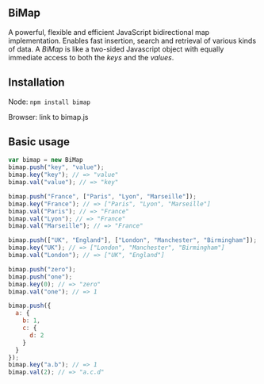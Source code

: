 BiMap
----------

A powerful, flexible and efficient JavaScript bidirectional map implementation. Enables fast insertion, search and retrieval of various kinds of data. A *BiMap* is like a two-sided Javascript object with equally immediate access to both the *keys* and the *values*.

Installation
-------------
Node: `npm install bimap`

Browser: link to bimap.js


Basic usage
-------------
```javascript
var bimap = new BiMap
bimap.push("key", "value");
bimap.key("key"); // => "value"
bimap.val("value"); // => "key"

bimap.push("France", ["Paris", "Lyon", "Marseille"]);
bimap.key("France"); // => ["Paris", "Lyon", "Marseille"]
bimap.val("Paris"); // => "France"
bimap.val("Lyon"); // => "France"
bimap.val("Marseille"); // => "France"

bimap.push(["UK", "England"], ["London", "Manchester", "Birmingham"]);
bimap.key("UK"); // => ["London", "Manchester", "Birmingham"]
bimap.val("London"); // => ["UK", "England"]

bimap.push("zero");
bimap.push("one");
bimap.key(0); // => "zero"
bimap.val("one"); // => 1

bimap.push({
  a: {
    b: 1,
    c: {
      d: 2
    }
  }
});
bimap.key("a.b"); // => 1
bimap.val(2); // => "a.c.d"
```
